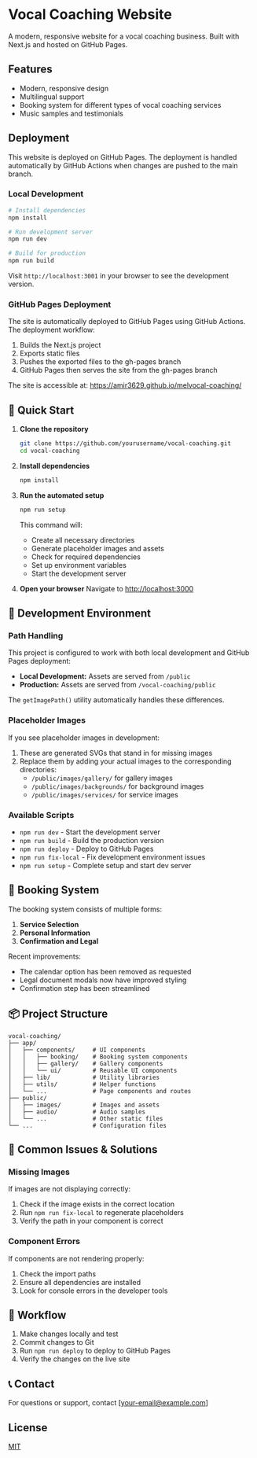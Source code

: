 # Vocal Coaching Website

A modern, responsive website for a vocal coaching business. Built with Next.js and hosted on GitHub Pages.

## Features

- Modern, responsive design
- Multilingual support
- Booking system for different types of vocal coaching services
- Music samples and testimonials

## Deployment

This website is deployed on GitHub Pages. The deployment is handled automatically by GitHub Actions when changes are pushed to the main branch.

### Local Development

```bash
# Install dependencies
npm install

# Run development server
npm run dev

# Build for production
npm run build
```

Visit `http://localhost:3001` in your browser to see the development version.

### GitHub Pages Deployment

The site is automatically deployed to GitHub Pages using GitHub Actions. The deployment workflow:

1. Builds the Next.js project
2. Exports static files
3. Pushes the exported files to the gh-pages branch
4. GitHub Pages then serves the site from the gh-pages branch

The site is accessible at: https://amir3629.github.io/melvocal-coaching/

## 🚀 Quick Start

1. **Clone the repository**
   ```bash
   git clone https://github.com/yourusername/vocal-coaching.git
   cd vocal-coaching
   ```

2. **Install dependencies**
   ```bash
   npm install
   ```

3. **Run the automated setup**
   ```bash
   npm run setup
   ```
   This command will:
   - Create all necessary directories
   - Generate placeholder images and assets
   - Check for required dependencies
   - Set up environment variables
   - Start the development server

4. **Open your browser**
   Navigate to [http://localhost:3000](http://localhost:3000)

## 🔧 Development Environment

### Path Handling

This project is configured to work with both local development and GitHub Pages deployment:

- **Local Development:** Assets are served from `/public`
- **Production:** Assets are served from `/vocal-coaching/public`

The `getImagePath()` utility automatically handles these differences.

### Placeholder Images

If you see placeholder images in development:

1. These are generated SVGs that stand in for missing images
2. Replace them by adding your actual images to the corresponding directories:
   - `/public/images/gallery/` for gallery images
   - `/public/images/backgrounds/` for background images
   - `/public/images/services/` for service images

### Available Scripts

- `npm run dev` - Start the development server
- `npm run build` - Build the production version
- `npm run deploy` - Deploy to GitHub Pages
- `npm run fix-local` - Fix development environment issues
- `npm run setup` - Complete setup and start dev server

## 📝 Booking System

The booking system consists of multiple forms:

1. **Service Selection**
2. **Personal Information**
3. **Confirmation and Legal**

Recent improvements:
- The calendar option has been removed as requested
- Legal document modals now have improved styling
- Confirmation step has been streamlined

## 📦 Project Structure

```
vocal-coaching/
├── app/
│   ├── components/     # UI components
│   │   ├── booking/    # Booking system components
│   │   ├── gallery/    # Gallery components
│   │   └── ui/         # Reusable UI components
│   ├── lib/            # Utility libraries
│   ├── utils/          # Helper functions
│   └── ...             # Page components and routes
├── public/
│   ├── images/         # Images and assets
│   ├── audio/          # Audio samples
│   └── ...             # Other static files
└── ...                 # Configuration files
```

## 🔨 Common Issues & Solutions

### Missing Images

If images are not displaying correctly:

1. Check if the image exists in the correct location
2. Run `npm run fix-local` to regenerate placeholders
3. Verify the path in your component is correct

### Component Errors

If components are not rendering properly:

1. Check the import paths
2. Ensure all dependencies are installed
3. Look for console errors in the developer tools

## 🔄 Workflow

1. Make changes locally and test
2. Commit changes to Git
3. Run `npm run deploy` to deploy to GitHub Pages
4. Verify the changes on the live site

## 📞 Contact

For questions or support, contact [your-email@example.com]

## License

[MIT](LICENSE) 